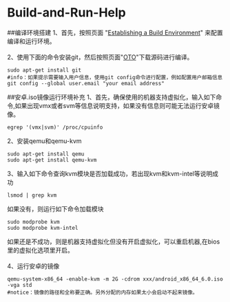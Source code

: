 # Build-and-Run-Help

##编译环境搭建
1、首先，按照页面 "[Establishing a Build Environment](https://github.com/openthos/openthos/wiki/Establishing-a-Build-Environment%28lollipop-x86%29)" 来配置编译和运行环境。
<br><br>
2、使用下面的命令安装git，然后按照页面"[OTO](https://github.com/openthos/OTO)"下载源码进行编译。
```
sudo apt-get install git
#info：如果提示需要输入用户信息，使用git config命令进行配置，例如配置用户邮箱信息
git config --global user.email "your email address"
```
##安卓.iso镜像运行环境补充
1、首先，确保使用的机器支持虚拟化，输入如下命令,如果出现vmx或者svm等信息说明支持，如果没有信息则可能无法运行安卓镜像。
```
egrep '(vmx|svm)' /proc/cpuinfo
```
2、安装qemu和qemu-kvm
```
sudo apt-get install qemu
sudo apt-get install qemu-kvm
```
3、输入如下命令查询kvm模块是否加载成功，若出现kvm和kvm-intel等说明成功
```
lsmod | grep kvm 
```
如果没有，则运行如下命令加载模块
```
sudo modprobe kvm
sudo modprobe kvm-intel 
```
如果还是不成功，则是机器支持虚拟化但没有开启虚拟化，可以重启机器,在bios里的虚拟化选项里开启。
<br><br>
4、运行安卓的镜像
```
qemu-system-x86_64 -enable-kvm -m 2G -cdrom xxx/android_x86_64_6.0.iso -vga std
#notice：镜像的路径和全称要正确。另外分配的内存如果太小会启动不起来镜像。
```
